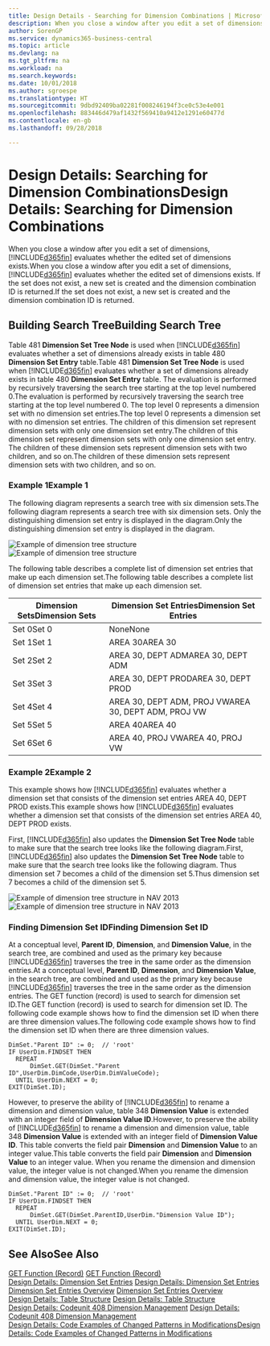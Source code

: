 ```yaml
---
title: Design Details - Searching for Dimension Combinations | Microsoft Docs
description: When you close a window after you edit a set of dimensions, Business Central evaluates whether the edited set of dimensions exists. If the set does not exist, a new set is created and the dimension combination ID is returned.
author: SorenGP
ms.service: dynamics365-business-central
ms.topic: article
ms.devlang: na
ms.tgt_pltfrm: na
ms.workload: na
ms.search.keywords: 
ms.date: 10/01/2018
ms.author: sgroespe
ms.translationtype: HT
ms.sourcegitcommit: 9dbd92409ba02281f008246194f3ce0c53e4e001
ms.openlocfilehash: 883446d479af1432f569410a9412e1291e60477d
ms.contentlocale: en-gb
ms.lasthandoff: 09/28/2018

---
```

# <a name="design-details-searching-for-dimension-combinations"></a><span data-ttu-id="79e2b-104">Design Details: Searching for Dimension Combinations</span><span class="sxs-lookup"><span data-stu-id="79e2b-104">Design Details: Searching for Dimension Combinations</span></span>
<span data-ttu-id="79e2b-105">When you close a window after you edit a set of dimensions, [!INCLUDE[d365fin](includes/d365fin_md.md)] evaluates whether the edited set of dimensions exists.</span><span class="sxs-lookup"><span data-stu-id="79e2b-105">When you close a window after you edit a set of dimensions, [!INCLUDE[d365fin](includes/d365fin_md.md)] evaluates whether the edited set of dimensions exists.</span></span> <span data-ttu-id="79e2b-106">If the set does not exist, a new set is created and the dimension combination ID is returned.</span><span class="sxs-lookup"><span data-stu-id="79e2b-106">If the set does not exist, a new set is created and the dimension combination ID is returned.</span></span>  

## <a name="building-search-tree"></a><span data-ttu-id="79e2b-107">Building Search Tree</span><span class="sxs-lookup"><span data-stu-id="79e2b-107">Building Search Tree</span></span>  
 <span data-ttu-id="79e2b-108">Table 481 **Dimension Set Tree Node** is used when [!INCLUDE[d365fin](includes/d365fin_md.md)] evaluates whether a set of dimensions already exists in table 480 **Dimension Set Entry** table.</span><span class="sxs-lookup"><span data-stu-id="79e2b-108">Table 481 **Dimension Set Tree Node** is used when [!INCLUDE[d365fin](includes/d365fin_md.md)] evaluates whether a set of dimensions already exists in table 480 **Dimension Set Entry** table.</span></span> <span data-ttu-id="79e2b-109">The evaluation is performed by recursively traversing the search tree starting at the top level numbered 0.</span><span class="sxs-lookup"><span data-stu-id="79e2b-109">The evaluation is performed by recursively traversing the search tree starting at the top level numbered 0.</span></span> <span data-ttu-id="79e2b-110">The top level 0 represents a dimension set with no dimension set entries.</span><span class="sxs-lookup"><span data-stu-id="79e2b-110">The top level 0 represents a dimension set with no dimension set entries.</span></span> <span data-ttu-id="79e2b-111">The children of this dimension set represent dimension sets with only one dimension set entry.</span><span class="sxs-lookup"><span data-stu-id="79e2b-111">The children of this dimension set represent dimension sets with only one dimension set entry.</span></span> <span data-ttu-id="79e2b-112">The children of these dimension sets represent dimension sets with two children, and so on.</span><span class="sxs-lookup"><span data-stu-id="79e2b-112">The children of these dimension sets represent dimension sets with two children, and so on.</span></span>  

### <a name="example-1"></a><span data-ttu-id="79e2b-113">Example 1</span><span class="sxs-lookup"><span data-stu-id="79e2b-113">Example 1</span></span>  
 <span data-ttu-id="79e2b-114">The following diagram represents a search tree with six dimension sets.</span><span class="sxs-lookup"><span data-stu-id="79e2b-114">The following diagram represents a search tree with six dimension sets.</span></span> <span data-ttu-id="79e2b-115">Only the distinguishing dimension set entry is displayed in the diagram.</span><span class="sxs-lookup"><span data-stu-id="79e2b-115">Only the distinguishing dimension set entry is displayed in the diagram.</span></span>  

 <span data-ttu-id="79e2b-116">![Example of dimension tree structure](media/nav2013_dimension_tree.png "Example of dimension tree structure")</span><span class="sxs-lookup"><span data-stu-id="79e2b-116">![Example of dimension tree structure](media/nav2013_dimension_tree.png "Example of dimension tree structure")</span></span>  

 <span data-ttu-id="79e2b-117">The following table describes a complete list of dimension set entries that make up each dimension set.</span><span class="sxs-lookup"><span data-stu-id="79e2b-117">The following table describes a complete list of dimension set entries that make up each dimension set.</span></span>  

|<span data-ttu-id="79e2b-118">Dimension Sets</span><span class="sxs-lookup"><span data-stu-id="79e2b-118">Dimension Sets</span></span>|<span data-ttu-id="79e2b-119">Dimension Set Entries</span><span class="sxs-lookup"><span data-stu-id="79e2b-119">Dimension Set Entries</span></span>|  
|--------------------|---------------------------|  
|<span data-ttu-id="79e2b-120">Set 0</span><span class="sxs-lookup"><span data-stu-id="79e2b-120">Set 0</span></span>|<span data-ttu-id="79e2b-121">None</span><span class="sxs-lookup"><span data-stu-id="79e2b-121">None</span></span>|  
|<span data-ttu-id="79e2b-122">Set 1</span><span class="sxs-lookup"><span data-stu-id="79e2b-122">Set 1</span></span>|<span data-ttu-id="79e2b-123">AREA 30</span><span class="sxs-lookup"><span data-stu-id="79e2b-123">AREA 30</span></span>|  
|<span data-ttu-id="79e2b-124">Set 2</span><span class="sxs-lookup"><span data-stu-id="79e2b-124">Set 2</span></span>|<span data-ttu-id="79e2b-125">AREA 30, DEPT ADM</span><span class="sxs-lookup"><span data-stu-id="79e2b-125">AREA 30, DEPT ADM</span></span>|  
|<span data-ttu-id="79e2b-126">Set 3</span><span class="sxs-lookup"><span data-stu-id="79e2b-126">Set 3</span></span>|<span data-ttu-id="79e2b-127">AREA 30, DEPT PROD</span><span class="sxs-lookup"><span data-stu-id="79e2b-127">AREA 30, DEPT PROD</span></span>|  
|<span data-ttu-id="79e2b-128">Set 4</span><span class="sxs-lookup"><span data-stu-id="79e2b-128">Set 4</span></span>|<span data-ttu-id="79e2b-129">AREA 30, DEPT ADM, PROJ VW</span><span class="sxs-lookup"><span data-stu-id="79e2b-129">AREA 30, DEPT ADM, PROJ VW</span></span>|  
|<span data-ttu-id="79e2b-130">Set 5</span><span class="sxs-lookup"><span data-stu-id="79e2b-130">Set 5</span></span>|<span data-ttu-id="79e2b-131">AREA 40</span><span class="sxs-lookup"><span data-stu-id="79e2b-131">AREA 40</span></span>|  
|<span data-ttu-id="79e2b-132">Set 6</span><span class="sxs-lookup"><span data-stu-id="79e2b-132">Set 6</span></span>|<span data-ttu-id="79e2b-133">AREA 40, PROJ VW</span><span class="sxs-lookup"><span data-stu-id="79e2b-133">AREA 40, PROJ VW</span></span>|  

### <a name="example-2"></a><span data-ttu-id="79e2b-134">Example 2</span><span class="sxs-lookup"><span data-stu-id="79e2b-134">Example 2</span></span>  
 <span data-ttu-id="79e2b-135">This example shows how [!INCLUDE[d365fin](includes/d365fin_md.md)] evaluates whether a dimension set that consists of the dimension set entries AREA 40, DEPT PROD exists.</span><span class="sxs-lookup"><span data-stu-id="79e2b-135">This example shows how [!INCLUDE[d365fin](includes/d365fin_md.md)] evaluates whether a dimension set that consists of the dimension set entries AREA 40, DEPT PROD exists.</span></span>  

 <span data-ttu-id="79e2b-136">First, [!INCLUDE[d365fin](includes/d365fin_md.md)] also updates the **Dimension Set Tree Node** table to make sure that the search tree looks like the following diagram.</span><span class="sxs-lookup"><span data-stu-id="79e2b-136">First, [!INCLUDE[d365fin](includes/d365fin_md.md)] also updates the **Dimension Set Tree Node** table to make sure that the search tree looks like the following diagram.</span></span> <span data-ttu-id="79e2b-137">Thus dimension set 7 becomes a child of the dimension set 5.</span><span class="sxs-lookup"><span data-stu-id="79e2b-137">Thus dimension set 7 becomes a child of the dimension set 5.</span></span>  

 <span data-ttu-id="79e2b-138">![Example of dimension tree structure in NAV 2013](media/nav2013_dimension_tree_example2.png "Example of dimension tree structure in NAV 2013")</span><span class="sxs-lookup"><span data-stu-id="79e2b-138">![Example of dimension tree structure in NAV 2013](media/nav2013_dimension_tree_example2.png "Example of dimension tree structure in NAV 2013")</span></span>  

### <a name="finding-dimension-set-id"></a><span data-ttu-id="79e2b-139">Finding Dimension Set ID</span><span class="sxs-lookup"><span data-stu-id="79e2b-139">Finding Dimension Set ID</span></span>  
 <span data-ttu-id="79e2b-140">At a conceptual level, **Parent ID**, **Dimension**, and **Dimension Value**, in the search tree, are combined and used as the primary key because [!INCLUDE[d365fin](includes/d365fin_md.md)] traverses the tree in the same order as the dimension entries.</span><span class="sxs-lookup"><span data-stu-id="79e2b-140">At a conceptual level, **Parent ID**, **Dimension**, and **Dimension Value**, in the search tree, are combined and used as the primary key because [!INCLUDE[d365fin](includes/d365fin_md.md)] traverses the tree in the same order as the dimension entries.</span></span> <span data-ttu-id="79e2b-141">The GET function (record) is used to search for dimension set ID.</span><span class="sxs-lookup"><span data-stu-id="79e2b-141">The GET function (record) is used to search for dimension set ID.</span></span> <span data-ttu-id="79e2b-142">The following code example shows how to find the dimension set ID when there are three dimension values.</span><span class="sxs-lookup"><span data-stu-id="79e2b-142">The following code example shows how to find the dimension set ID when there are three dimension values.</span></span>  

```  
DimSet."Parent ID" := 0;  // 'root'  
IF UserDim.FINDSET THEN  
  REPEAT  
      DimSet.GET(DimSet."Parent ID",UserDim.DimCode,UserDim.DimValueCode);  
  UNTIL UserDim.NEXT = 0;  
EXIT(DimSet.ID);  

```  

 <span data-ttu-id="79e2b-143">However, to preserve the ability of [!INCLUDE[d365fin](includes/d365fin_md.md)] to rename a dimension and dimension value, table 348 **Dimension Value** is extended with an integer field of **Dimension Value ID**.</span><span class="sxs-lookup"><span data-stu-id="79e2b-143">However, to preserve the ability of [!INCLUDE[d365fin](includes/d365fin_md.md)] to rename a dimension and dimension value, table 348 **Dimension Value** is extended with an integer field of **Dimension Value ID**.</span></span> <span data-ttu-id="79e2b-144">This table converts the field pair **Dimension** and **Dimension Value** to an integer value.</span><span class="sxs-lookup"><span data-stu-id="79e2b-144">This table converts the field pair **Dimension** and **Dimension Value** to an integer value.</span></span> <span data-ttu-id="79e2b-145">When you rename the dimension and dimension value, the integer value is not changed.</span><span class="sxs-lookup"><span data-stu-id="79e2b-145">When you rename the dimension and dimension value, the integer value is not changed.</span></span>  

```  
DimSet."Parent ID" := 0;  // 'root'  
IF UserDim.FINDSET THEN  
  REPEAT  
      DimSet.GET(DimSet.ParentID,UserDim."Dimension Value ID");  
  UNTIL UserDim.NEXT = 0;  
EXIT(DimSet.ID);  

```  

## <a name="see-also"></a><span data-ttu-id="79e2b-146">See Also</span><span class="sxs-lookup"><span data-stu-id="79e2b-146">See Also</span></span>  
 <span data-ttu-id="79e2b-147">[GET Function (Record)](/dynamics-nav/GET-Function--Record-)  </span><span class="sxs-lookup"><span data-stu-id="79e2b-147">[GET Function (Record)](/dynamics-nav/GET-Function--Record-)  </span></span>  
 <span data-ttu-id="79e2b-148">[Design Details: Dimension Set Entries](design-details-dimension-set-entries.md) </span><span class="sxs-lookup"><span data-stu-id="79e2b-148">[Design Details: Dimension Set Entries](design-details-dimension-set-entries.md) </span></span>  
 <span data-ttu-id="79e2b-149">[Dimension Set Entries Overview](design-details-dimension-set-entries-overview.md) </span><span class="sxs-lookup"><span data-stu-id="79e2b-149">[Dimension Set Entries Overview](design-details-dimension-set-entries-overview.md) </span></span>  
 <span data-ttu-id="79e2b-150">[Design Details: Table Structure](design-details-table-structure.md) </span><span class="sxs-lookup"><span data-stu-id="79e2b-150">[Design Details: Table Structure](design-details-table-structure.md) </span></span>  
 <span data-ttu-id="79e2b-151">[Design Details: Codeunit 408 Dimension Management](design-details-codeunit-408-dimension-management.md) </span><span class="sxs-lookup"><span data-stu-id="79e2b-151">[Design Details: Codeunit 408 Dimension Management](design-details-codeunit-408-dimension-management.md) </span></span>  
 [<span data-ttu-id="79e2b-152">Design Details: Code Examples of Changed Patterns in Modifications</span><span class="sxs-lookup"><span data-stu-id="79e2b-152">Design Details: Code Examples of Changed Patterns in Modifications</span></span>](design-details-code-examples-of-changed-patterns-in-modifications.md)

